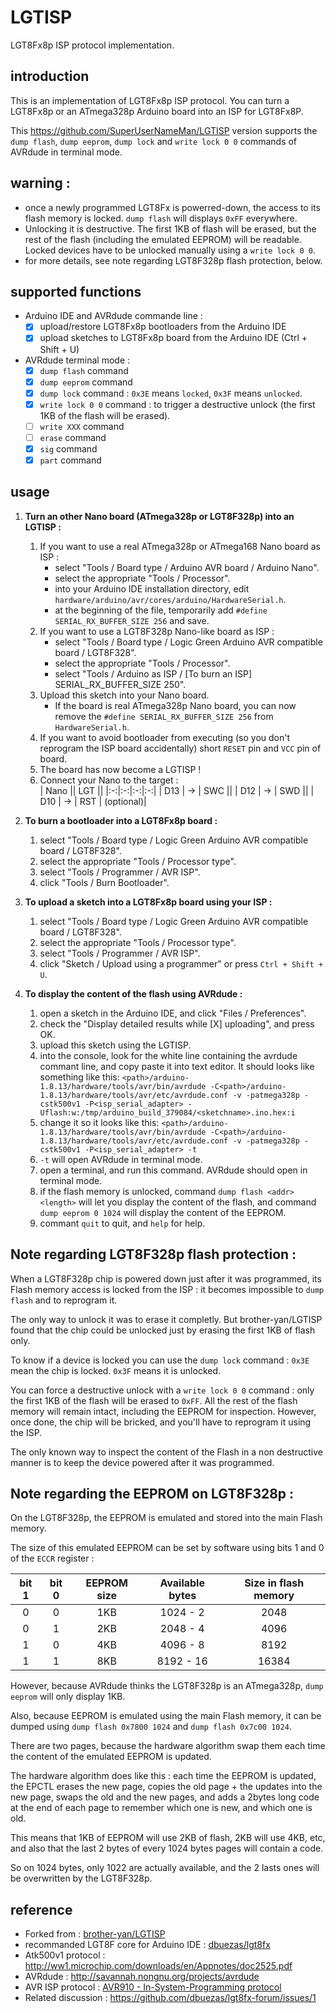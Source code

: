 # LGTISP
LGT8Fx8p ISP protocol implementation.

## introduction
This is an implementation of LGT8Fx8p ISP protocol. 
You can turn a LGT8Fx8p or an ATmega328p Arduino board into an ISP for LGT8Fx8P.

This https://github.com/SuperUserNameMan/LGTISP version supports the `dump flash`, `dump eeprom`, `dump lock` and `write lock 0 0` commands of AVRdude in terminal mode.

## warning :
- once a newly programmed LGT8Fx is powerred-down, the access to its flash memory is locked. `dump flash` will displays `0xFF` everywhere.
- Unlocking it is destructive. The first 1KB of flash will be erased, but the rest of the flash (including the emulated EEPROM) will be readable. Locked devices have to be unlocked manually using a `write lock 0 0`.
- for more details, see note regarding LGT8F328p flash protection, below.

## supported functions
- Arduino IDE and AVRdude commande line :
   - [x] upload/restore LGT8Fx8p bootloaders from the Arduino IDE
   - [x] upload sketches to LGT8Fx8p board from the Arduino IDE (Ctrl + Shift + U)
- AVRdude terminal mode :
   - [x] `dump flash` command
   - [x] `dump eeprom` command
   - [X] `dump lock` command : `0x3E` means `locked`, `0x3F` means `unlocked`.
   - [X] `write lock 0 0` command : to trigger a destructive unlock (the first 1KB of the flash will be erased).
   - [ ] `write XXX` command
   - [ ] `erase` command
   - [x] `sig` command
   - [x] `part` command

## usage

1. **Turn an other Nano board (ATmega328p or LGT8F328p) into an LGTISP :**
   1. If you want to use a real ATmega328p or ATmega168 Nano board as ISP :
       * select "Tools / Board type / Arduino AVR board / Arduino Nano".
       * select the appropriate "Tools / Processor". 
       * into your Arduino IDE installation directory, edit `hardware/arduino/avr/cores/arduino/HardwareSerial.h`.
       * at the beginning of the file, temporarily add `#define SERIAL_RX_BUFFER_SIZE 256` and save. 
   2. If you want to use a LGT8F328p Nano-like board as ISP :
       * select "Tools / Board type / Logic Green Arduino AVR compatible board / LGT8F328".
       * select the appropriate "Tools / Processor".
       * select "Tools / Arduino as ISP / \[To burn an ISP\] SERIAL_RX_BUFFER_SIZE 250".
   2. Upload this sketch into your Nano board.  
      * If the board is real ATmega328p Nano board, you can now remove the `#define SERIAL_RX_BUFFER_SIZE 256` from `HardwareSerial.h`. 
   3. If you want to avoid bootloader from executing (so you don't reprogram the ISP board accidentally) short `RESET` pin and `VCC` pin of board.
   4. The board has now become a LGTISP ! 
   5. Connect your Nano to the target :   
      | Nano || LGT ||
      |:-:|:-:|:-:|:-:|
      | D13 | -> | SWC ||
      | D12 | -> | SWD ||
      | D10 | -> | RST | (optional)|
      
2. **To burn a bootloader into a LGT8Fx8p board :**
   1. select "Tools / Board type / Logic Green Arduino AVR compatible board / LGT8F328".
   2. select the appropriate "Tools / Processor type".
   3. select "Tools / Programmer / AVR ISP".
   4. click "Tools / Burn Bootloader".
   
3. **To upload a sketch into a LGT8Fx8p board using your ISP :**
   1. select "Tools / Board type / Logic Green Arduino AVR compatible board / LGT8F328".
   2. select the appropriate "Tools / Processor type".
   3. select "Tools / Programmer / AVR ISP".
   4. click "Sketch / Upload using a programmer" or press `Ctrl + Shift + U`.
   
4. **To display the content of the flash using AVRdude :**
   1. open a sketch in the Arduino IDE, and click "Files / Preferences".
   2. check the "Display detailed results while [X] uploading", and press OK.
   3. upload this sketch using the LGTISP.
   4. into the console, look for the white line containing the avrdude commant line, and copy paste it into text editor. It should looks like something like this:
   `<path>/arduino-1.8.13/hardware/tools/avr/bin/avrdude -C<path>/arduino-1.8.13/hardware/tools/avr/etc/avrdude.conf -v -patmega328p -cstk500v1 -P<isp_serial_adapter> -Uflash:w:/tmp/arduino_build_379084/<sketchname>.ino.hex:i`
   5. change it so it looks like this:
   `<path>/arduino-1.8.13/hardware/tools/avr/bin/avrdude -C<path>/arduino-1.8.13/hardware/tools/avr/etc/avrdude.conf -v -patmega328p -cstk500v1 -P<isp_serial_adapter> -t`
   6. `-t` will open AVRdude in terminal mode.
   7. open a terminal, and run this command. AVRdude should open in terminal mode.
   7. if the flash memory is unlocked, command `dump flash <addr> <length>` will let you display the content of the flash, and command `dump eeprom 0 1024` will display the content of the EEPROM.
   8. commant `quit` to quit, and `help` for help.
   
## Note regarding LGT8F328p flash protection :

When a LGT8F328p chip is powered down just after it was programmed, its Flash memory access is locked from the ISP : it becomes impossible to `dump flash` and to reprogram it.

The only way to unlock it was to erase it completly. But brother-yan/LGTISP found that the chip could be unlocked just by erasing the first 1KB of flash only.

To know if a device is locked you can use the `dump lock` command : `0x3E` mean the chip is locked. `0x3F` means it is unlocked.

You can force a destructive unlock with a `write lock 0 0` command : only the first 1KB of the flash will be erased to `0xFF`. All the rest of the flash memory will remain intact, including the EEPROM for inspection. However, once done, the chip will be bricked, and you'll have to reprogram it using the ISP.
   
The only known way to inspect the content of the Flash in a non destructive manner is to keep the device powered after it was programmed.
   
## Note regarding the EEPROM on LGT8F328p :

On the LGT8F328p, the EEPROM is emulated and stored into the main Flash memory.

The size of this emulated EEPROM can be set by software using bits 1 and 0 of the `ECCR` register :

| bit 1 | bit 0 | EEPROM size | Available bytes | Size in flash memory |
|:-:|:-:|:-:|:-:|:-:|
| 0 | 0 | 1KB | 1024 - 2 | 2048 | 
| 0 | 1 | 2KB | 2048 - 4 | 4096 |
| 1 | 0 | 4KB | 4096 - 8 | 8192 |
| 1 | 1 | 8KB | 8192 - 16 | 16384 |

However, because AVRdude thinks the LGT8F328p is an ATmega328p, `dump eeprom` will only display 1KB.

Also, because EEPROM is emulated using the main Flash memory, it can be dumped using `dump flash 0x7800 1024` and `dump flash 0x7c00 1024`.

There are two pages, because the hardware algorithm swap them each time the content of the emulated EEPROM is updated.

The hardware algorithm does like this : each time the EEPROM is updated, the EPCTL erases the new page, copies the old page + the updates into the new page, swaps the old and the new pages, and adds a 2bytes long code at the end of each page to remember which one is new, and which one is old.

This means that 1KB of EEPROM will use 2KB of flash, 2KB will use 4KB, etc, and also that the last 2 bytes of every 1024 bytes pages will contain a code.

So on 1024 bytes, only 1022 are actually available, and the 2 lasts ones will be overwritten by the LGT8F328p.


## reference
- Forked from : [brother-yan/LGTISP](https://github.com/brother-yan/LGTISP)
- recommanded LGT8F core for Arduino IDE : [dbuezas/lgt8fx](https://github.com/dbuezas/lgt8fx)
- Atk500v1 protocol : http://ww1.microchip.com/downloads/en/Appnotes/doc2525.pdf 
- AVRdude : http://savannah.nongnu.org/projects/avrdude
- AVR ISP protocol : [AVR910 - In-System-Programming protocol](http://ww1.microchip.com/downloads/en/Appnotes/Atmel-0943-In-System-Programming_ApplicationNote_AVR910.pdf)
- Related discussion : https://github.com/dbuezas/lgt8fx-forum/issues/1
